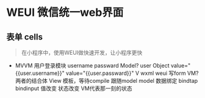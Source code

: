 # WEUI 微信统一web界面

## 表单 cells
> 在小程序中，使用WEUI做快速开发，让小程序更快
- MVVM
    用户登录模块
    username passward
    Model? user Object
    value="{{user.username}}" 
    value="{{user.passward}}"
    V wxml weui 写form
    VM? 两者的结合体 View 模板，等待compile 跟随model
    model 数据绑定 bindtap bindinput 值改变 状态改变
    VM代表那一刻的状态